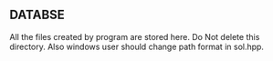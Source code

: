 ## DATABSE
All the files created by program are stored here. Do Not delete this directory. Also windows user should change path format in sol.hpp.
